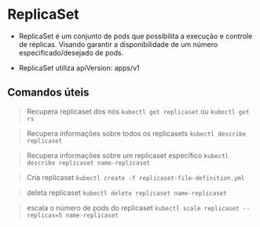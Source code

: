 # ReplicaSet
* ReplicaSet é um conjunto de pods que possibilita a execução e controle de réplicas. Visando garantir a disponibilidade de um número especificado/desejado de pods.

* ReplicaSet utiliza apiVersion: apps/v1

## Comandos úteis
 
 > Recupera replicaset dos nós
 > `kubectl get replicaset`
 ou
  > `kubectl get rs`

> Recupera informações sobre todos os replicasets
> `kubectl describe replicaset`

> Recupera informações sobre um replicaset específico
> `kubectl describe replicaset name-replicaset`

> Cria replicaset
> `kubectl create -f replicaset-file-definition.yml`

> deleta replicaset
> `kubectl delete replicaset name-replicaset`

> escala o número de pods do replicaset
> `kubectl scale replicaset --replicas=5 name-replicaset`

